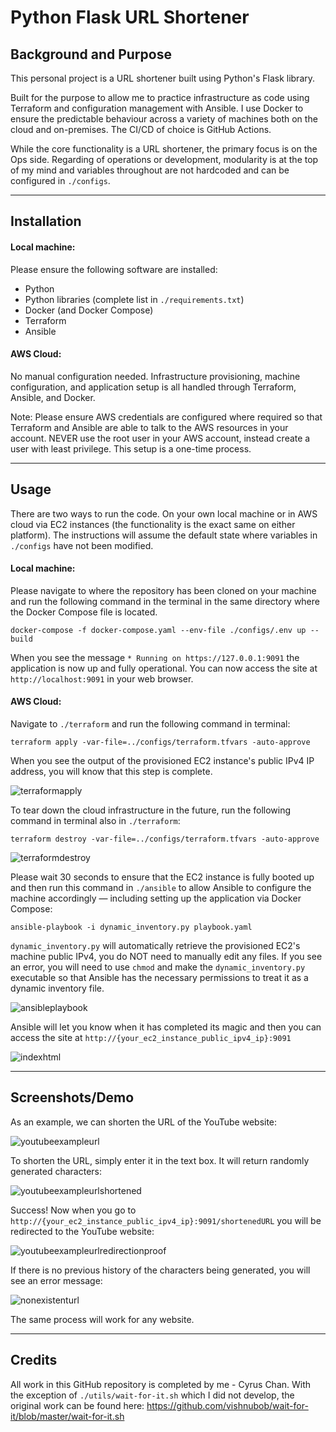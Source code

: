 # Python Flask URL Shortener  

## Background and Purpose

This personal project is a URL shortener built using Python's Flask library. 

Built for the purpose to allow me to practice infrastructure as code using Terraform and configuration management with Ansible. I use Docker to ensure the predictable behaviour across a variety of machines both on the cloud and on-premises. The CI/CD of choice is GitHub Actions. 

While the core functionality is a URL shortener, the primary focus is on the Ops side. Regarding of operations or development, modularity is at the top of my mind and variables throughout are not hardcoded and can be configured in `./configs`.

---

## Installation

#### Local machine:

Please ensure the following software are installed:
- Python
- Python libraries (complete list in `./requirements.txt`)
- Docker (and Docker Compose)
- Terraform
- Ansible


#### AWS Cloud:
No manual configuration needed. Infrastructure provisioning, machine configuration, and application setup is all handled through Terraform, Ansible, and Docker.

Note: Please ensure AWS credentials are configured where required so that Terraform and Ansible are able to talk to the AWS resources in your account. NEVER use the root user in your AWS account, instead create a user with least privilege. This setup is a one-time process.

---

## Usage

There are two ways to run the code. On your own local machine or in AWS cloud via EC2 instances (the functionality is the exact same on either platform). The instructions will assume the default state where variables in `./configs` have not been modified.

#### Local machine: 

Please navigate to where the repository has been cloned on your machine and run the following command in the terminal in the same directory where the Docker Compose file is located.

`docker-compose -f docker-compose.yaml --env-file ./configs/.env up --build`

When you see the message `* Running on https://127.0.0.1:9091` the application is now up and fully operational. You can now access the site at `http://localhost:9091` in your web browser.

#### AWS Cloud:

Navigate to `./terraform` and run the following command in terminal:

`terraform apply -var-file=../configs/terraform.tfvars -auto-approve`  

When you see the output of the provisioned EC2 instance's public IPv4 IP address, you will know that this step is complete.  

![terraformapply](./images/terraform_apply.png)

To tear down the cloud infrastructure in the future, run the following command in terminal also in `./terraform`:

`terraform destroy -var-file=../configs/terraform.tfvars -auto-approve`

![terraformdestroy](./images/terraform_destroy.png)
  
  Please wait 30 seconds to ensure that the EC2 instance is fully booted up and then run this command in `./ansible` to allow Ansible to configure the machine accordingly — including setting up the application via Docker Compose:

`ansible-playbook -i dynamic_inventory.py playbook.yaml` 

`dynamic_inventory.py` will automatically retrieve the provisioned EC2's machine public IPv4, you do NOT need to manually edit any files. If you see an error, you will need to use `chmod` and make the `dynamic_inventory.py` executable so that Ansible has the necessary permissions to treat it as a dynamic inventory file.

![ansibleplaybook](./images/ansible_playbook.png)

Ansible will let you know when it has completed its magic and then you can access the site at `http://{your_ec2_instance_public_ipv4_ip}:9091` 

![indexhtml](./images/index_html.png)

---

## Screenshots/Demo

As an example, we can shorten the URL of the YouTube website:

![youtubeexampleurl](./images/youtube_example_url.png)

To shorten the URL, simply enter it in the text box. It will return randomly generated characters:

![youtubeexampleurlshortened](./images/youtube_example_url_shortened.png)

Success! Now when you go to `http://{your_ec2_instance_public_ipv4_ip}:9091/shortenedURL` you will be redirected to the YouTube website:

![youtubeexampleurlredirectionproof](./images/youtube_example_url_redirection_proof.png)

If there is no previous history of the characters being generated, you will see an error message:

![nonexistenturl](./images/non-existent_url.png)

The same process will work for any website.


---

## Credits

All work in this GitHub repository is completed by me - Cyrus Chan. With the exception of `./utils/wait-for-it.sh` which I did not develop, the original work can be found here: https://github.com/vishnubob/wait-for-it/blob/master/wait-for-it.sh
